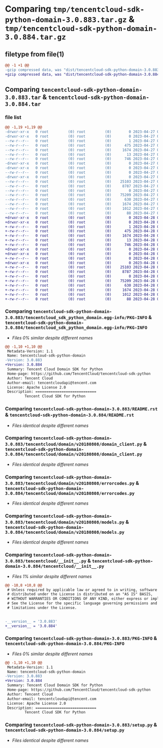 # Comparing `tmp/tencentcloud-sdk-python-domain-3.0.883.tar.gz` & `tmp/tencentcloud-sdk-python-domain-3.0.884.tar.gz`

## filetype from file(1)

```diff
@@ -1 +1 @@
-gzip compressed data, was "dist/tencentcloud-sdk-python-domain-3.0.883.tar", last modified: Thu Apr 27 00:31:12 2023, max compression
+gzip compressed data, was "dist/tencentcloud-sdk-python-domain-3.0.884.tar", last modified: Fri Apr 28 02:14:53 2023, max compression
```

## Comparing `tencentcloud-sdk-python-domain-3.0.883.tar` & `tencentcloud-sdk-python-domain-3.0.884.tar`

### file list

```diff
@@ -1,19 +1,19 @@
-drwxr-xr-x   0 root         (0) root         (0)        0 2023-04-27 00:31:12.000000 tencentcloud-sdk-python-domain-3.0.883/
-drwxr-xr-x   0 root         (0) root         (0)        0 2023-04-27 00:31:12.000000 tencentcloud-sdk-python-domain-3.0.883/tencentcloud_sdk_python_domain.egg-info/
--rw-r--r--   0 root         (0) root         (0)        1 2023-04-27 00:31:12.000000 tencentcloud-sdk-python-domain-3.0.883/tencentcloud_sdk_python_domain.egg-info/dependency_links.txt
--rw-r--r--   0 root         (0) root         (0)      475 2023-04-27 00:31:12.000000 tencentcloud-sdk-python-domain-3.0.883/tencentcloud_sdk_python_domain.egg-info/SOURCES.txt
--rw-r--r--   0 root         (0) root         (0)     1674 2023-04-27 00:31:12.000000 tencentcloud-sdk-python-domain-3.0.883/tencentcloud_sdk_python_domain.egg-info/PKG-INFO
--rw-r--r--   0 root         (0) root         (0)       13 2023-04-27 00:31:12.000000 tencentcloud-sdk-python-domain-3.0.883/tencentcloud_sdk_python_domain.egg-info/top_level.txt
--rw-r--r--   0 root         (0) root         (0)      746 2023-04-27 00:31:12.000000 tencentcloud-sdk-python-domain-3.0.883/README.rst
-drwxr-xr-x   0 root         (0) root         (0)        0 2023-04-27 00:31:12.000000 tencentcloud-sdk-python-domain-3.0.883/tencentcloud/
-drwxr-xr-x   0 root         (0) root         (0)        0 2023-04-27 00:31:12.000000 tencentcloud-sdk-python-domain-3.0.883/tencentcloud/domain/
--rw-r--r--   0 root         (0) root         (0)        0 2023-04-27 00:31:12.000000 tencentcloud-sdk-python-domain-3.0.883/tencentcloud/domain/__init__.py
-drwxr-xr-x   0 root         (0) root         (0)        0 2023-04-27 00:31:12.000000 tencentcloud-sdk-python-domain-3.0.883/tencentcloud/domain/v20180808/
--rw-r--r--   0 root         (0) root         (0)    25103 2023-04-27 00:31:12.000000 tencentcloud-sdk-python-domain-3.0.883/tencentcloud/domain/v20180808/domain_client.py
--rw-r--r--   0 root         (0) root         (0)     8787 2023-04-27 00:31:12.000000 tencentcloud-sdk-python-domain-3.0.883/tencentcloud/domain/v20180808/errorcodes.py
--rw-r--r--   0 root         (0) root         (0)        0 2023-04-27 00:31:12.000000 tencentcloud-sdk-python-domain-3.0.883/tencentcloud/domain/v20180808/__init__.py
--rw-r--r--   0 root         (0) root         (0)    75209 2023-04-27 00:31:12.000000 tencentcloud-sdk-python-domain-3.0.883/tencentcloud/domain/v20180808/models.py
--rw-r--r--   0 root         (0) root         (0)      630 2023-04-27 00:31:12.000000 tencentcloud-sdk-python-domain-3.0.883/tencentcloud/__init__.py
--rw-r--r--   0 root         (0) root         (0)     1674 2023-04-27 00:31:12.000000 tencentcloud-sdk-python-domain-3.0.883/PKG-INFO
--rw-r--r--   0 root         (0) root         (0)     1012 2023-04-27 00:31:12.000000 tencentcloud-sdk-python-domain-3.0.883/setup.py
--rw-r--r--   0 root         (0) root         (0)       88 2023-04-27 00:31:12.000000 tencentcloud-sdk-python-domain-3.0.883/setup.cfg
+drwxr-xr-x   0 root         (0) root         (0)        0 2023-04-28 02:14:53.000000 tencentcloud-sdk-python-domain-3.0.884/
+drwxr-xr-x   0 root         (0) root         (0)        0 2023-04-28 02:14:53.000000 tencentcloud-sdk-python-domain-3.0.884/tencentcloud_sdk_python_domain.egg-info/
+-rw-r--r--   0 root         (0) root         (0)        1 2023-04-28 02:14:53.000000 tencentcloud-sdk-python-domain-3.0.884/tencentcloud_sdk_python_domain.egg-info/dependency_links.txt
+-rw-r--r--   0 root         (0) root         (0)      475 2023-04-28 02:14:53.000000 tencentcloud-sdk-python-domain-3.0.884/tencentcloud_sdk_python_domain.egg-info/SOURCES.txt
+-rw-r--r--   0 root         (0) root         (0)     1674 2023-04-28 02:14:53.000000 tencentcloud-sdk-python-domain-3.0.884/tencentcloud_sdk_python_domain.egg-info/PKG-INFO
+-rw-r--r--   0 root         (0) root         (0)       13 2023-04-28 02:14:53.000000 tencentcloud-sdk-python-domain-3.0.884/tencentcloud_sdk_python_domain.egg-info/top_level.txt
+-rw-r--r--   0 root         (0) root         (0)      746 2023-04-28 02:14:53.000000 tencentcloud-sdk-python-domain-3.0.884/README.rst
+drwxr-xr-x   0 root         (0) root         (0)        0 2023-04-28 02:14:53.000000 tencentcloud-sdk-python-domain-3.0.884/tencentcloud/
+drwxr-xr-x   0 root         (0) root         (0)        0 2023-04-28 02:14:53.000000 tencentcloud-sdk-python-domain-3.0.884/tencentcloud/domain/
+-rw-r--r--   0 root         (0) root         (0)        0 2023-04-28 02:14:53.000000 tencentcloud-sdk-python-domain-3.0.884/tencentcloud/domain/__init__.py
+drwxr-xr-x   0 root         (0) root         (0)        0 2023-04-28 02:14:53.000000 tencentcloud-sdk-python-domain-3.0.884/tencentcloud/domain/v20180808/
+-rw-r--r--   0 root         (0) root         (0)    25103 2023-04-28 02:14:53.000000 tencentcloud-sdk-python-domain-3.0.884/tencentcloud/domain/v20180808/domain_client.py
+-rw-r--r--   0 root         (0) root         (0)     8787 2023-04-28 02:14:53.000000 tencentcloud-sdk-python-domain-3.0.884/tencentcloud/domain/v20180808/errorcodes.py
+-rw-r--r--   0 root         (0) root         (0)        0 2023-04-28 02:14:53.000000 tencentcloud-sdk-python-domain-3.0.884/tencentcloud/domain/v20180808/__init__.py
+-rw-r--r--   0 root         (0) root         (0)    75209 2023-04-28 02:14:53.000000 tencentcloud-sdk-python-domain-3.0.884/tencentcloud/domain/v20180808/models.py
+-rw-r--r--   0 root         (0) root         (0)      630 2023-04-28 02:14:53.000000 tencentcloud-sdk-python-domain-3.0.884/tencentcloud/__init__.py
+-rw-r--r--   0 root         (0) root         (0)     1674 2023-04-28 02:14:53.000000 tencentcloud-sdk-python-domain-3.0.884/PKG-INFO
+-rw-r--r--   0 root         (0) root         (0)     1012 2023-04-28 02:14:53.000000 tencentcloud-sdk-python-domain-3.0.884/setup.py
+-rw-r--r--   0 root         (0) root         (0)       88 2023-04-28 02:14:53.000000 tencentcloud-sdk-python-domain-3.0.884/setup.cfg
```

### Comparing `tencentcloud-sdk-python-domain-3.0.883/tencentcloud_sdk_python_domain.egg-info/PKG-INFO` & `tencentcloud-sdk-python-domain-3.0.884/tencentcloud_sdk_python_domain.egg-info/PKG-INFO`

 * *Files 0% similar despite different names*

```diff
@@ -1,10 +1,10 @@
 Metadata-Version: 1.1
 Name: tencentcloud-sdk-python-domain
-Version: 3.0.883
+Version: 3.0.884
 Summary: Tencent Cloud Domain SDK for Python
 Home-page: https://github.com/TencentCloud/tencentcloud-sdk-python
 Author: Tencent Cloud
 Author-email: tencentcloudapi@tencent.com
 License: Apache License 2.0
 Description: ============================
         Tencent Cloud SDK for Python
```

### Comparing `tencentcloud-sdk-python-domain-3.0.883/README.rst` & `tencentcloud-sdk-python-domain-3.0.884/README.rst`

 * *Files identical despite different names*

### Comparing `tencentcloud-sdk-python-domain-3.0.883/tencentcloud/domain/v20180808/domain_client.py` & `tencentcloud-sdk-python-domain-3.0.884/tencentcloud/domain/v20180808/domain_client.py`

 * *Files identical despite different names*

### Comparing `tencentcloud-sdk-python-domain-3.0.883/tencentcloud/domain/v20180808/errorcodes.py` & `tencentcloud-sdk-python-domain-3.0.884/tencentcloud/domain/v20180808/errorcodes.py`

 * *Files identical despite different names*

### Comparing `tencentcloud-sdk-python-domain-3.0.883/tencentcloud/domain/v20180808/models.py` & `tencentcloud-sdk-python-domain-3.0.884/tencentcloud/domain/v20180808/models.py`

 * *Files identical despite different names*

### Comparing `tencentcloud-sdk-python-domain-3.0.883/tencentcloud/__init__.py` & `tencentcloud-sdk-python-domain-3.0.884/tencentcloud/__init__.py`

 * *Files 1% similar despite different names*

```diff
@@ -10,8 +10,8 @@
 # Unless required by applicable law or agreed to in writing, software
 # distributed under the License is distributed on an "AS IS" BASIS,
 # WITHOUT WARRANTIES OR CONDITIONS OF ANY KIND, either express or implied.
 # See the License for the specific language governing permissions and
 # limitations under the License.
 
 
-__version__ = '3.0.883'
+__version__ = '3.0.884'
```

### Comparing `tencentcloud-sdk-python-domain-3.0.883/PKG-INFO` & `tencentcloud-sdk-python-domain-3.0.884/PKG-INFO`

 * *Files 0% similar despite different names*

```diff
@@ -1,10 +1,10 @@
 Metadata-Version: 1.1
 Name: tencentcloud-sdk-python-domain
-Version: 3.0.883
+Version: 3.0.884
 Summary: Tencent Cloud Domain SDK for Python
 Home-page: https://github.com/TencentCloud/tencentcloud-sdk-python
 Author: Tencent Cloud
 Author-email: tencentcloudapi@tencent.com
 License: Apache License 2.0
 Description: ============================
         Tencent Cloud SDK for Python
```

### Comparing `tencentcloud-sdk-python-domain-3.0.883/setup.py` & `tencentcloud-sdk-python-domain-3.0.884/setup.py`

 * *Files identical despite different names*

